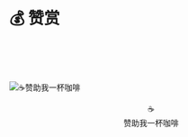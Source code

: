 # 💰 赞赏


<br>
<br>
<br>

![☕️赞助我一杯咖啡](/blog/images/qrcode.jpg)

<center>☕️</center>
<center>赞助我一杯咖啡</center>
